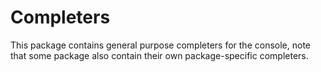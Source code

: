 Completers
===========

This package contains general purpose completers for the console, note that some package also contain their own package-specific completers. 
